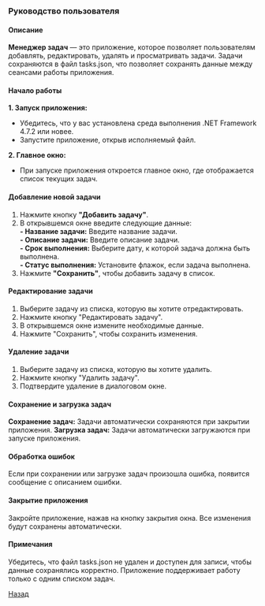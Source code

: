 ﻿### Руководство пользователя

#### Описание
**Менеджер задач**  — это приложение, которое позволяет пользователям добавлять, редактировать, удалять и просматривать задачи. Задачи сохраняются в файл tasks.json, что позволяет сохранять данные между сеансами работы приложения.

#### Начало работы

**1. Запуск приложения:**
- Убедитесь, что у вас установлена среда выполнения .NET Framework 4.7.2 или новее.
- Запустите приложение, открыв исполняемый файл.

**2. Главное окно:**
- При запуске приложения откроется главное окно, где отображается список текущих задач.

#### Добавление новой задачи
1. Нажмите кнопку **"Добавить задачу"**.
2. В открывшемся окне введите следующие данные:<br>
**- Название задачи:** Введите название задачи.<br>
**- Описание задачи:** Введите описание задачи.<br>
**- Срок выполнения:** Выберите дату, к которой задача должна быть выполнена.<br>
**- Статус выполнения:** Установите флажок, если задача выполнена.
3. Нажмите **"Сохранить"**, чтобы добавить задачу в список.

#### Редактирование задачи
1. Выберите задачу из списка, которую вы хотите отредактировать.
2. Нажмите кнопку "Редактировать задачу".
3. В открывшемся окне измените необходимые данные.
4. Нажмите "Сохранить", чтобы сохранить изменения.

#### Удаление задачи
1. Выберите задачу из списка, которую вы хотите удалить.
2. Нажмите кнопку "Удалить задачу".
3. Подтвердите удаление в диалоговом окне.

#### Сохранение и загрузка задач
**Сохранение задач:** Задачи автоматически сохраняются при закрытии приложения.
**Загрузка задач:** Задачи автоматически загружаются при запуске приложения.

#### Обработка ошибок
Если при сохранении или загрузке задач произошла ошибка, появится сообщение с описанием ошибки.

#### Закрытие приложения
Закройте приложение, нажав на кнопку закрытия окна. Все изменения будут сохранены автоматически.

#### Примечания
Убедитесь, что файл tasks.json не удален и доступен для записи, чтобы данные сохранялись корректно.
Приложение поддерживает работу только с одним списком задач.

[Назад](/Контент.md)